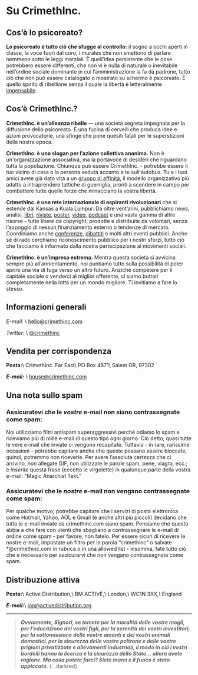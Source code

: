 # Su CrimethInc.

## Cos’è lo psicoreato?

**Lo psicoreato è tutto ciò che sfugge al controllo:** il sogno a occhi aperti in classe, la voce fuori dal coro, i murales che non smettono di parlare nemmeno sotto le leggi marziali. È quell’idea persistente che le cose potrebbero essere differenti, che non vi è nulla di naturale o inevitabile nell’ordine sociale dominante in cui l’amministrazione la fa da padrone, tutto ciò che non può essere catalogato o mostrato su schermo è psicoreato. È quello spirito di ribellione senza il quale la libertà è letteralmente [impensabile](https://moxie.org/blog/we-should-all-have-something-to-hide).

## Cos’è CrimethInc.?

**CrimethInc. è un’alleanza ribelle** — una società segreta impegnata per la diffusione dello psicoreato. È una fucina di cervelli che produce idee e azioni provocatorie, una sfinge che pone quesiti fatali per le superstizioni della nostra epoca.

**CrimethInc. è uno slogan per l’azione collettiva anonima.** Non è un'organizzazione associativa, ma la portavoce di desideri che riguardano tutta la popolazione. Chiunque può essere CrimethInc. - potrebbe essere il tuo vicino di casa o la persona seduta accanto a te sull'autobus. Tu e i tuoi amici avete già dato vita a un [gruppo di affinità](http://destructables.org/node/54), il modello organizzativo più adatto a intraprendere tattiche di guerriglia, pronti a scendere in campo per combattere tutte quelle forze che minacciano la vostra libertà.

**CrimethInc. è una rete internazionale di aspiranti rivoluzionari** che si estende dal Kansas a Kuala Lumpur. Da oltre vent’anni, pubblichiamo news, analisi, [libri](/books), [riviste](/journals), [poster](/posters), [video](/videos), [podcast](/podcast) e una vasta gamma di altre risorse - tutte libere da copyright, prodotte e distribuite da volontari, senza l’appoggio di nessun finanziamento esterno o tendenze di mercato. Coordiniamo anche  [conferenze](/2015/12/28/report-to-change-everything-us-tour), [dibattiti](/2012/09/17/post-debate-debrief-video-and-libretto) e molti altri eventi pubblici. Anche se di rado cerchiamo riconoscimento pubblico per i nostri sforzi, tutto ciò che facciamo è informato dalla nostra partecipazione ai movimenti sociali.

**CrimethInc. è un’impresa estrema.** Mentra questa società si avvicina sempre più all’annientamento, noi puntiamo tutto sulla possibilità di poter aprire una via di fuga verso un altro futuro. Anziché competere per il capitale sociale o venderci al miglior offerente, ci siamo buttati completamente nella lotta per un mondo migliore. Ti invitiamo a fare lo stesso.

## Informazioni generali

_E-mail:_ \\
[hello@crimethinc.com](mailto:hello@crimethinc.com)

_Twitter:_ \\
[@crimethinc](https://twitter.com/crimethinc)

## Vendita per corrispondenza

**Posta:**\\
CrimethInc. Far East\\
PO Box 4671\\
Salem OR, 97302

**_E-mail:_** \\
[house@crimethinc.com](mailto:house@crimethinc.com)

## Una nota sullo spam

### Assicuratevi che le _vostre_ e-mail non siano contrassegnate come spam:

Noi utilizziamo filtri antispam superaggressivi perché odiamo lo spam e riceviamo più di mille e-mail di questo tipo ogni giorno. Ciò detto, quasi tutte le vere e-mail che inviate ci vengono recapitate. Tuttavia - in rare, rarissime occasioni - potrebbe capitare anche che queste possano essere bloccate, quindi, potremmo non riceverle.  Per avere l’assoluta certezza che ci arrivino, _non_ allegate GIF, non utilizzate le parole spam, pene, viagra, ecc.; e _inserite_ questa frase (eccetto le virgolette) in qualunque parte della vostra e-mail: “Magic Anarchist Text.”

### Assicuratevi che le _nostre_ e-mail non vengano contrassegnate come spam:

Per qualche motivo, potrebbe capitare che i servizi di posta elettronica come Hotmail, Yahoo, AOL e Gmail (e anche altri più piccoli) decidano che tutte le e-mail inviate da crimethinc.com siano spam. Pensiamo che questo abbia a che fare con utenti che sbagliano a contrassegnare le e-mail di ordine come spam - per favore, non fatelo. Per essere sicuri di ricevere le nostre e-mail, impostate un filtro per la parola “crimethinc” o salvate *@crimethinc.com in rubrica o in una allowed list - insomma, fate tutto ciò che è necessario per assicurarvi che non vengano contrassegnate come spam.

## Distribuzione attiva

__**Posta:**__\\
Active Distribution,\\
BM ACTIVE,\\
London,\\
WC1N 3XX,\\
England

_**E-mail:**_\\
[jon@activedistribution.org](mailto:http://jon@activedistribution.org)

***

> **_Ovviamente, Signori, se temete per la moralità delle vostre mogli, per l’educazione dei vostri figli, per la serenità dei vostri investitori, per la sottomissione delle vostre amanti e dei vostri animali domestici, per la sicurezza delle vostre poltrone e delle vostre prigioni privatizzate e allevamenti industriali, il modo in cui i vostri bordelli hanno la licenza e la sicurezza dello Stato… allora avete ragione. Ma cosa potete farci? Siete marci e il fuoco è stato appiccato._**
{: .darkred}
